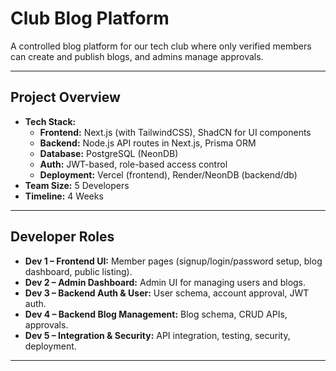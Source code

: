# Club Blog Platform

A controlled blog platform for our tech club where only verified members can create and publish blogs, and admins manage approvals.  

---

## Project Overview
- **Tech Stack:**  
  - **Frontend:** Next.js (with TailwindCSS), ShadCN for UI components  
  - **Backend:** Node.js API routes in Next.js, Prisma ORM  
  - **Database:** PostgreSQL (NeonDB)  
  - **Auth:** JWT-based, role-based access control  
  - **Deployment:** Vercel (frontend), Render/NeonDB (backend/db)  
- **Team Size:** 5 Developers  
- **Timeline:** 4 Weeks  

---

## Developer Roles
- **Dev 1 – Frontend UI:** Member pages (signup/login/password setup, blog dashboard, public listing).  
- **Dev 2 – Admin Dashboard:** Admin UI for managing users and blogs.  
- **Dev 3 – Backend Auth & User:** User schema, account approval, JWT auth.  
- **Dev 4 – Backend Blog Management:** Blog schema, CRUD APIs, approvals.  
- **Dev 5 – Integration & Security:** API integration, testing, security, deployment.  

---
